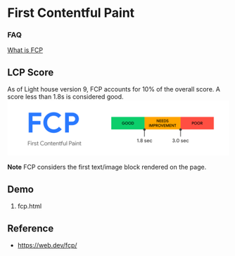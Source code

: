 # First Contentful Paint

### FAQ
[What is FCP](https://web.dev/fcp/#what-is-fcp)

## LCP Score
As of Light house version 9, FCP accounts for 10% of the overall score. A score less than 1.8s is considered good.
![fcp score](./doc/score.svg)

**Note** FCP considers the first text/image block rendered on the page. 

## Demo
1. fcp.html 


## Reference
* https://web.dev/fcp/